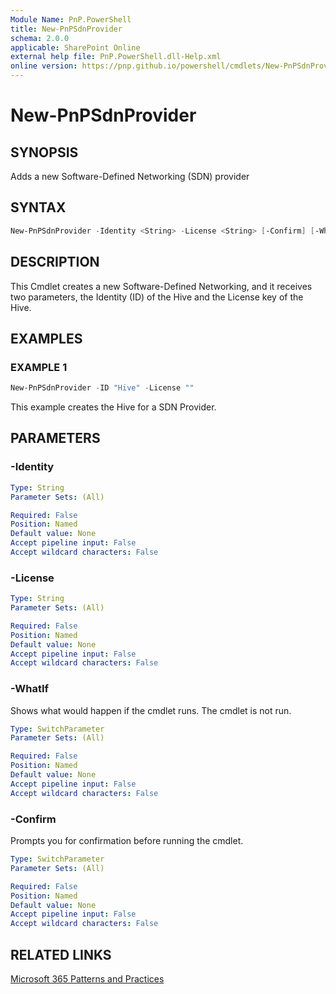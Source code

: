 ```yaml
---
Module Name: PnP.PowerShell
title: New-PnPSdnProvider
schema: 2.0.0
applicable: SharePoint Online
external help file: PnP.PowerShell.dll-Help.xml
online version: https://pnp.github.io/powershell/cmdlets/New-PnPSdnProvider.html
---
```

 
# New-PnPSdnProvider

## SYNOPSIS
Adds a new Software-Defined Networking (SDN) provider

## SYNTAX

```powershell
New-PnPSdnProvider -Identity <String> -License <String> [-Confirm] [-WhatIf]
```

## DESCRIPTION
This Cmdlet creates a new Software-Defined Networking, and it receives two parameters, the Identity (ID) of the Hive and the License key of the Hive.

## EXAMPLES

### EXAMPLE 1
```powershell
New-PnPSdnProvider -ID "Hive" -License ""
```

This example creates the Hive for a SDN Provider.

## PARAMETERS

### -Identity

```yaml
Type: String
Parameter Sets: (All)

Required: False
Position: Named
Default value: None
Accept pipeline input: False
Accept wildcard characters: False
```

### -License

```yaml
Type: String
Parameter Sets: (All)

Required: False
Position: Named
Default value: None
Accept pipeline input: False
Accept wildcard characters: False
```

### -WhatIf
Shows what would happen if the cmdlet runs. The cmdlet is not run.

```yaml
Type: SwitchParameter
Parameter Sets: (All)

Required: False
Position: Named
Default value: None
Accept pipeline input: False
Accept wildcard characters: False
```

### -Confirm
Prompts you for confirmation before running the cmdlet.

```yaml
Type: SwitchParameter
Parameter Sets: (All)

Required: False
Position: Named
Default value: None
Accept pipeline input: False
Accept wildcard characters: False
```

## RELATED LINKS

[Microsoft 365 Patterns and Practices](https://aka.ms/m365pnp)

